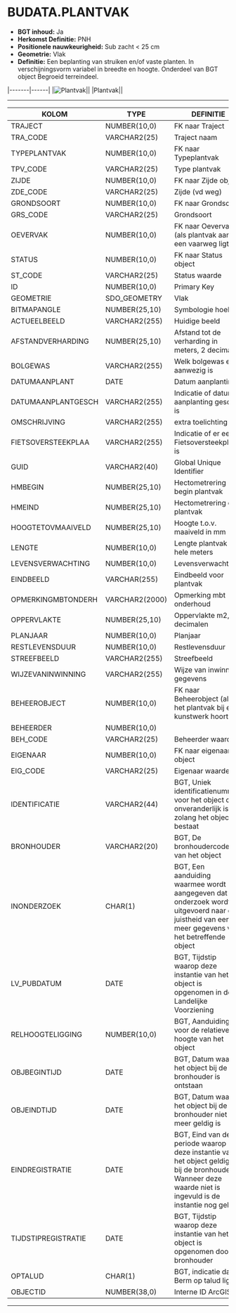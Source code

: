 ﻿# BUDATA.PLANTVAK


* __BGT inhoud:__ Ja
* __Herkomst Definitie:__ PNH
* __Positionele nauwkeurigheid:__ Sub zacht < 25 cm
* __Geometrie:__ Vlak
* __Definitie:__ Een beplanting van struiken en/of vaste planten. In verschijningsvorm variabel in breedte en hoogte. Onderdeel van BGT object Begroeid terreindeel.


|-------|------|
|![Plantvak](objectbladen\5_Landschap_milieu\plantvak.png)||
|Plantvak||

***

|KOLOM                           	|TYPE          	|DEFINITIE|
|------                          	|----          	|-----    |
|TRAJECT                         	|NUMBER(10,0)  	|FK naar Traject|
|TRA_CODE                        	|VARCHAR2(25)  	|Traject naam|
|TYPEPLANTVAK                    	|NUMBER(10,0)  	|FK naar Typeplantvak|
|TPV_CODE                        	|VARCHAR2(25)  	|Type plantvak|
|ZIJDE                           	|NUMBER(10,0)  	|FK naar Zijde object|
|ZDE_CODE                        	|VARCHAR2(25)  	|Zijde (vd weg)|
|GRONDSOORT                      	|NUMBER(10,0)  	|FK naar Grondsoort|
|GRS_CODE                        	|VARCHAR2(25)  	|Grondsoort|
|OEVERVAK                        	|NUMBER(10,0)  	|FK naar Oevervak (als plantvak aan een vaarweg ligt)|
|STATUS                          	|NUMBER(10,0)  	|FK naar Status object|
|ST_CODE                         	|VARCHAR2(25)  	|Status waarde|
|ID                              	|NUMBER(10,0)  	|Primary Key|
|GEOMETRIE                       	|SDO_GEOMETRY  	|Vlak|
|BITMAPANGLE                     	|NUMBER(25,10) 	|Symbologie hoek|
|ACTUEELBEELD                    	|VARCHAR2(255) 	|Huidige beeld|
|AFSTANDVERHARDING               	|NUMBER(25,10) 	|Afstand tot de verharding in meters, 2 decimalen|
|BOLGEWAS                        	|VARCHAR2(255) 	|Welk bolgewas er aanwezig is|
|DATUMAANPLANT                   	|DATE          	|Datum aanplanting|
|DATUMAANPLANTGESCH              	|VARCHAR2(255) 	|Indicatie of datum aanplanting geschat is|
|OMSCHRIJVING                    	|VARCHAR2(255) 	|extra toelichting|
|FIETSOVERSTEEKPLAA              	|VARCHAR2(255) 	|Indicatie of er een Fietsoversteekplaats is|
|GUID                            	|VARCHAR2(40)  	|Global Unique Identifier|
|HMBEGIN                         	|NUMBER(25,10) 	|Hectometrering begin plantvak|
|HMEIND                          	|NUMBER(25,10) 	|Hectometrering eind plantvak|
|HOOGTETOVMAAIVELD               	|NUMBER(25,10) 	|Hoogte t.o.v. maaiveld in mm|
|LENGTE                          	|NUMBER(10,0)  	|Lengte plantvak in hele meters|
|LEVENSVERWACHTING               	|NUMBER(10,0)  	|Levensverwachting|
|EINDBEELD							|VARCHAR(255)	|Eindbeeld voor plantvak|
|OPMERKINGMBTONDERH              	|VARCHAR2(2000)	|Opmerking mbt onderhoud|
|OPPERVLAKTE                     	|NUMBER(25,10) 	|Oppervlakte m2, 2 decimalen|
|PLANJAAR                        	|NUMBER(10,0)  	|Planjaar|
|RESTLEVENSDUUR                  	|NUMBER(10,0)  	|Restlevensduur|
|STREEFBEELD                     	|VARCHAR2(255) 	|Streefbeeld|
|WIJZEVANINWINNING               	|VARCHAR2(255) 	|Wijze van inwinning gegevens|
|BEHEEROBJECT                    	|NUMBER(10,0)  	|FK naar Beheerobject (als het plantvak bij een kunstwerk hoort)|
|BEHEERDER                       	|NUMBER(10,0)  	||FK naar Beheerder object|
|BEH_CODE                        	|VARCHAR2(25)  	|Beheerder waarde|
|EIGENAAR                        	|NUMBER(10,0)  	|FK naar eigenaar object|
|EIG_CODE                        	|VARCHAR2(25)  	|Eigenaar waarde|
|IDENTIFICATIE                   	|VARCHAR2(44)  	|BGT, Uniek identificatienummer voor het object dat onveranderlijk is zolang het object bestaat|
|BRONHOUDER                      	|VARCHAR2(20)  	|BGT, De bronhoudercode van het object|
|INONDERZOEK                     	|CHAR(1)       	|BGT, Een aanduiding waarmee wordt aangegeven dat een onderzoek wordt uitgevoerd naar de juistheid van een of meer gegevens van het betreffende object|
|LV_PUBDATUM                     	|DATE          	|BGT, Tijdstip waarop deze instantie van het object is opgenomen in de Landelijke Voorziening|
|RELHOOGTELIGGING                	|NUMBER(10,0)  	|BGT, Aanduiding voor de relatieve hoogte van het object|
|OBJBEGINTIJD                    	|DATE          	|BGT, Datum waarop het object bij de bronhouder is ontstaan|
|OBJEINDTIJD                     	|DATE          	|BGT, Datum waarop het object bij de bronhouder niet meer geldig is|
|EINDREGISTRATIE                 	|DATE          	|BGT, Eind van de periode waarop deze instantie van het object geldig is bij de bronhouder. Wanneer deze waarde niet is ingevuld is de instantie nog geldig|
|TIJDSTIPREGISTRATIE             	|DATE          	|BGT, Tijdstip waarop deze instantie van het object is opgenomen door de bronhouder|
|OPTALUD                         	|CHAR(1)       	|BGT, indicatie dat Berm op talud ligt|
|OBJECTID                        	|NUMBER(38,0)   |Interne ID ArcGIS|

***
